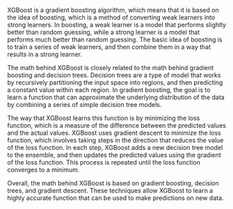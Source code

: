 
XGBoost is a gradient boosting algorithm, which means that it is based on the idea of boosting, which is a method of converting weak learners into strong learners. In boosting, a weak learner is a model that performs slightly better than random guessing, while a strong learner is a model that performs much better than random guessing. The basic idea of boosting is to train a series of weak learners, and then combine them in a way that results in a strong learner.

The math behind XGBoost is closely related to the math behind gradient boosting and decision trees. Decision trees are a type of model that works by recursively partitioning the input space into regions, and then predicting a constant value within each region. In gradient boosting, the goal is to learn a function that can approximate the underlying distribution of the data by combining a series of simple decision tree models.

The way that XGBoost learns this function is by minimizing the loss function, which is a measure of the difference between the predicted values and the actual values. XGBoost uses gradient descent to minimize the loss function, which involves taking steps in the direction that reduces the value of the loss function. In each step, XGBoost adds a new decision tree model to the ensemble, and then updates the predicted values using the gradient of the loss function. This process is repeated until the loss function converges to a minimum.

Overall, the math behind XGBoost is based on gradient boosting, decision trees, and gradient descent. These techniques allow XGBoost to learn a highly accurate function that can be used to make predictions on new data.